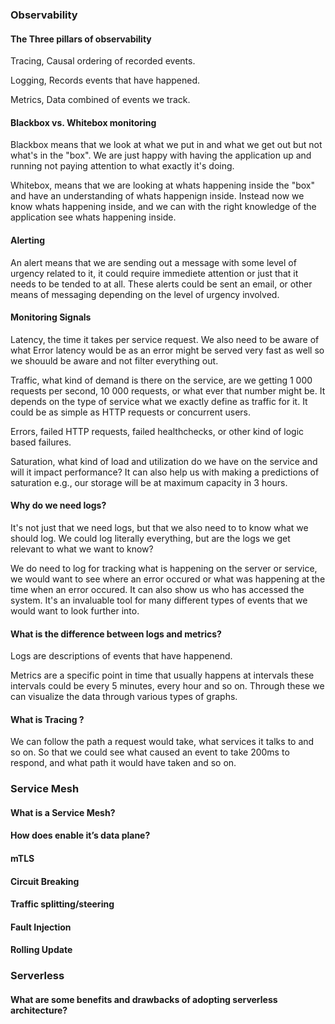 ### Observability
#### The Three pillars of observability

Tracing, Causal ordering of recorded events.

Logging, Records events that have happened.

Metrics, Data combined of events we track.

#### Blackbox vs. Whitebox monitoring
Blackbox means that we look at what we put in and what we get out but not what's in the "box". We are just happy with having the application up and running not paying attention to what exactly it's doing.

Whitebox, means that we are looking at whats happening inside the "box" and have an understanding of whats happenign inside. Instead now we know whats happening inside, and we can with the right knowledge of the application see whats happening inside.

#### Alerting

An alert means that we are sending out a message with some level of urgency related to it, it could require immediete attention or just that it needs to be tended to at all. These alerts could be sent an email, or other means of messaging depending on the level of urgency involved.

#### Monitoring Signals

Latency, the time it takes per service request. We also need to be aware of what Error latency would be as an error might be served very fast as well so we shouuld be aware and not filter everything out.

Traffic, what kind of demand is there on the service, are we getting 1 000 requests per second, 10 000 requests, or what ever that number might be. It depends on the type of service what we exactly define as traffic for it. It could be as simple as HTTP requests or concurrent users. 

Errors, failed HTTP requests, failed healthchecks, or other kind of logic based failures.

Saturation, what kind of load and utilization do we have on the service and will it impact performance? It can also help us with making a predictions of saturation e.g., our storage will be at maximum capacity in 3 hours. 

#### Why do we need logs?

It's not just that we need logs, but that we also need to to know what we should log. We could log literally everything, but are the logs we get relevant to what we want to know?

We do need to log for tracking what is happening on the server or service, we would want to see where an error occured or what was happening at the time when an error occured.
It can also show us who has accessed the system. It's an invaluable tool for many different types of events that we would want to look further into.

#### What is the difference between logs and metrics?

Logs are descriptions of events that have happenend.

Metrics are a specific point in time that usually happens at intervals these intervals could be every 5 minutes, every hour and so on. Through these we can visualize the data through various types of graphs.

#### What is Tracing ?

We can follow the path a request would take, what services it talks to and so on. So that we could see what caused an event to take 200ms to respond, and what path it would have taken and so on.

### Service Mesh
#### What is a Service Mesh?

#### How does enable it’s data plane?

#### mTLS

#### Circuit Breaking

#### Traffic splitting/steering

#### Fault Injection

#### Rolling Update

### Serverless
#### What are some benefits and drawbacks of adopting serverless architecture?
